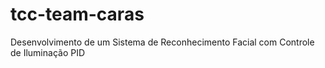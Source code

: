 # tcc-team-caras
Desenvolvimento de um Sistema de Reconhecimento Facial com Controle de Iluminação PID
